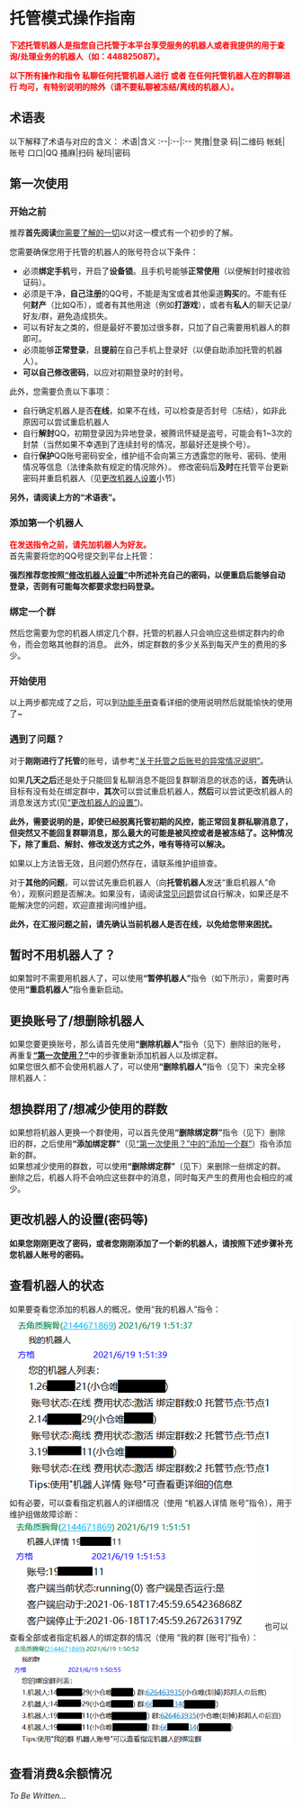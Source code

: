 # 托管模式操作指南

<p></p>
<a-alert type="warning" message="提示" show-icon>
    <template slot="description">
        目前处于试运营阶段，不计费但也不对可用性、稳定性和性能做出保证，且可能存在问题和漏洞(可能会对可用性和稳定性造成影响)，还请知悉。
    </template>
</a-alert>
<p></p>
<a-alert type="warning" message="提示" show-icon>
    <template slot="description">
        目前<b>除会战版外</b>的所有版本<b>(包括会战实用版)</b>皆已开启托管模式试运营，如果您需要一个开箱即用的会战机器人，请照<a
            href="/shop/guide.html">“赞助指南”</a>赞助并使用。这个机器人只有<b>最基本</b>的功能，若需使用完整功能，请按下方托管机器人。
    </template>
</a-alert>
<p></p>
<a-alert type="info" message="提示" show-icon>
    <template slot="description">
        发送<b>“托管菜单”</b>可以查看全部指令。
    </template>
</a-alert>
<p></p>
<a-alert type="warning" message="文档编写中" show-icon>
    <template slot="description">
        此部分的文档还在编写之中，如有任何疑问请咨询维护组。
    </template>
</a-alert>

<p></p>
<b>
    <font color="red">下述托管机器人是指您自己托管于本平台享受服务的机器人或者我提供的用于查询/处理业务的机器人（如：448825087）。</font>
</b>

<p></p>
<b>
    <font color="red">以下所有操作和指令 私聊任何托管机器人进行 或者 在任何托管机器人在的群聊进行 均可，有特别说明的除外（请不要私聊被冻结/离线的机器人）。</font>
</b>

## 术语表
以下解释了术语与对应的含义：
术语|含义
:--|:--|:--
凳撸|登录
码|二维码
帐蚝|账号
口口|QQ
搔麻|扫码
秘玛|密码
## 第一次使用
### 开始之前

推荐<b>首先阅读</b>[你需要了解的一切](/announcement/hosting)以对这一模式有一个初步的了解。

<p></p>

您需要确保您用于托管的机器人的账号符合以下条件：

- 必须<b>绑定手机</b>号，开启了<b>设备锁</b>。且手机号能够<b>正常使用</b>（以便解封时接收验证码）。
- 必须是干净，<b>自己注册</b>的QQ号，不能是淘宝或者其他渠道<b>购买</b>的。不能有任何<b>财产</b>（比如Q币），或者有其他用途（例如<b>打游戏</b>），或者有<b>私人</b>的聊天记录/好友/群，避免造成损失。
- 可以有好友之类的，但是最好不要加过很多群，只加了自己需要用机器人的群即可。
- 必须能够<b>正常登录</b>，且<b>提前</b>在自己手机上登录好（以便自助添加托管的机器人）。
- <b>可以自己修改密码</b>，以应对初期登录时的封号。

此外，您需要负责以下事项：

- 自行确定机器人是否<b>在线</b>，如果不在线，可以检查是否封号（冻结），如非此原因可以尝试重启机器人
- 自行<b>解封</b>QQ，初期登录因为异地登录，被腾讯怀疑是盗号，可能会有1~3次的封禁（当然如果不幸遇到了连续封号的情况，那最好还是换个号）。
- 自行<b>保护</b>QQ账号密码安全，维护组不会向第三方透露您的账号、密码、使用情况等信息（法律条款有规定的情况除外）。
修改密码后<b>及时</b>在托管平台更新密码并重启机器人（见[更改机器人设置](#%E6%9B%B4%E6%94%B9%E6%9C%BA%E5%99%A8%E4%BA%BA%E7%9A%84%E8%AE%BE%E7%BD%AE-%E5%AF%86%E7%A0%81%E7%AD%89)小节）

<b>另外，请阅读上方的“术语表”。</b>


### 添加第一个机器人
<b>
    <font color="red">在发送指令之前，请先加机器人为好友。</font>
</b><br>
首先需要将您的QQ号提交到平台上托管：
<template>
    <a-steps direction="vertical" :current="4">
        <a-step title="开始" status="process">
            <template slot="description">
                向<b>托管机器人</b>发送“添加机器人”并同意知情声明<br>
                <img src="../.vuepress/public/images/hosting/add-binding-bot-1.png" />
            </template>
        </a-step>
        <a-step title="输入信息" status="process">
            <template slot="description">
                输入您要托管为机器人的账号<br>
                <img src="../.vuepress/public/images/hosting/add-binding-bot-2.png" />
            </template>
        </a-step>
        <a-step title="登录" status="process">
            <template slot="description">
                按提示使用手机QQ扫码<b>
                    <font color="red">(不能从相册中扫码，需要使用另外一台设备对着屏幕扫码)</font>
                </b>，并确认登录，之后耐心等待几分钟确认绑定结果<br>
                <img src="../.vuepress/public/images/hosting/add-binding-bot-3.png" />
                <a-alert type="warning" message="遇到了问题？" show-icon>
                    <template slot="description">
                        <ul>1.由于部分账号登录比较慢或者登录时出现一些可以忽略的错误，导致无法检测到在线的状态。因此，可以用以下的方法来检查您的机器人是否就绪：<br>
                            <b>私聊向机器人发送“小仓唯在？”，获得回复即证明已经就绪。</b>
                        </ul>
                        <ul>2.如出现二维码获取失败（如下图），可以多试几次，如果反复失败，
                            可以等几个小时之后使用<b>“重启机器人”</b>命令尝试重新登录。如果每次都失败，可能是被拉入了黑名单，
                            此时可以先使用<b>“删除机器人”</b>删除旧的账号，然后更换个账号再尝试。<br>
                            <img src="../.vuepress/public/images/hosting/add-binding-bot-error-1.png" />
                        </ul>
                    </template>
                </a-alert>
            </template>
        </a-step>
        <a-step title="完成" status="process">
            <template slot="description">
                如出现下图的提示，则说明已经添加成功，可以进行下一步了<br>
                <img src="../.vuepress/public/images/hosting/add-binding-bot-4.png" />
                <a-alert type="warning" message="遇到了问题？" show-icon>
                    <template slot="description">
                        如果等待了超过10分钟都没有出现提示（无论失败还是成功），则可能是提示消息因故未能发出，请重新进行添加/重启流程。
                    </template>
                </a-alert>
            </template>
        </a-step>
    </a-steps>
</template>

<b>强烈推荐您按照<a
        href="#%E6%9B%B4%E6%94%B9%E6%9C%BA%E5%99%A8%E4%BA%BA%E7%9A%84%E8%AE%BE%E7%BD%AE-%E5%AF%86%E7%A0%81%E7%AD%89">“修改机器人设置”</a>中所述补充自己的密码，以便重启后能够自动登录，否则有可能每次都要求您扫码登录。</b>

<a-alert type="info" message="提示" description="目前每个人最多能绑定2个机器人。" show-icon />

### 绑定一个群
然后您需要为您的机器人绑定几个群，托管的机器人只会响应这些绑定群内的命令，而会忽略其他群的消息。
此外，绑定群数的多少关系到每天产生的费用的多少。
<template>
    <a-steps direction="vertical" :current="4">
        <a-step title="输入信息" status="process">
            <template slot="description">
                向<b>托管机器人</b>发送“添加绑定群”并输入您想添加的群号，完成之后输入“结束”（如果您有多个机器人，在此之前会有机器人选择流程）：<br>
                <img src="../.vuepress/public/images/hosting/add-binding-group-1.png" />
            </template>
        </a-step>
        <a-step title="完成" status="process">
            <template slot="description">
                如出现下图的提示，则说明已经成功添加了绑定群，可以愉快的进行玩耍了~<br>
                <img src="../.vuepress/public/images/hosting/add-binding-group-2.png" />
                <a-alert type="warning" message="遇到了问题？" show-icon>
                    <template slot="description">
                        如果等待了超过1分钟都没有出现提示（无论失败还是成功），则可能是提示消息因故未能发出，请重新进行添加流程。
                    </template>
                </a-alert>
                <p></p>
                <a-alert type="info" message="提示" show-icon>
                    <template slot="description">
                        1.目前每个机器人最多能绑定5个群。<br>
                        2.需要注意的是，目前机器人<b>仅</b>会自动同意<b>好友</b>，<b>不会</b>自动同意加群请求，这部分由您<b>全权负责</b>。
                    </template>
                </a-alert>
            </template>
        </a-step>
    </a-steps>
</template>



### 开始使用
以上两步都完成了之后，可以到[功能手册](/guide/introduction)查看详细的使用说明然后就能愉快的使用了~

### 遇到了问题？

对于<b>刚刚进行了托管</b>的账号，请参考<a
    href="/announcement/hosting.html#%E5%85%B3%E4%BA%8E%E8%B4%A6%E5%8F%B7%E7%9A%84%E9%97%AE%E9%A2%98">“关于托管之后账号的异常情况说明”</a>。

如果<b>几天之后</b>还是处于只能回复私聊消息不能回复群聊消息的状态的话，<b>首先</b>确认目标有没有处在绑定群中，<b>其次</b>可以尝试重启机器人，<b>然后</b>可以尝试更改机器人的消息发送方式(见<a
    href="#%E6%9B%B4%E6%94%B9%E6%9C%BA%E5%99%A8%E4%BA%BA%E7%9A%84%E8%AE%BE%E7%BD%AE-%E5%AF%86%E7%A0%81%E7%AD%89">“更改机器人的设置”</a>)。

<b>此外，需要说明的是，即使已经脱离托管初期的风控，能正常回复群私聊消息了，但突然又不能回复群聊消息，那么最大的可能是被风控或者是被冻结了。这种情况下，除了重启、解封、修改发送方式之外，唯有等待可以解决。</b>

如果以上方法皆无效，且问题仍然存在，请联系维护组排查。

对于<b>其他的问题</b>，可以尝试先重启机器人（向<b>托管机器人</b>发送“重启机器人”命令），观察问题是否解决。如果没有，请阅读[常见问题](./qa.md)尝试自行解决，如果还是不能解决您的问题，欢迎直接询问维护组。

<b>此外，在汇报问题之前，请先确认当前机器人是否在线，以免给您带来困扰。</b>

## 暂时不用机器人了？
如果暂时不需要用机器人了，可以使用<b>“暂停机器人”</b>指令（如下所示），需要时再使用<b>“重启机器人”</b>指令重新启动。
<template>
    <a-steps direction="vertical" :current="4">
        <a-step title="确认信息" status="process">
            <template slot="description">
                向<b>托管机器人</b>发送“暂停机器人”并同意知情声明（如果您有多个机器人，在此之前会有机器人选择流程）：<br>
                <img src="../.vuepress/public/images/hosting/pause-binding-bot-1.png" />
            </template>
        </a-step>
        <a-step title="完成" status="process">
            <template slot="description">
                如出现下图的提示，则说明已经成功暂停了托管的机器人。<br>
                <img src="../.vuepress/public/images/hosting/pause-binding-bot-2.png" />
                <a-alert type="warning" message="遇到了问题？" show-icon>
                    <template slot="description">
                        如果等待了超过1分钟都没有出现提示（无论失败还是成功），则可能是提示消息因故未能发出，请重新进行流程。
                    </template>
                </a-alert>
            </template>
        </a-step>
    </a-steps>
</template>

## 更换账号了/想删除机器人
如果您要更换账号，那么请首先使用<b>“删除机器人”</b>指令（见下）删除旧的账号，再重复<b><a
        href="#%E6%B7%BB%E5%8A%A0%E7%AC%AC%E4%B8%80%E4%B8%AA%E6%9C%BA%E5%99%A8%E4%BA%BA">“第一次使用？”</a></b>中的步骤重新添加机器人以及绑定群。   
如果您很久都不会使用机器人了，可以使用<b>“删除机器人”</b>指令（见下）来完全移除机器人：
<template>
    <a-steps direction="vertical" :current="4">
        <a-step title="确认信息" status="process">
            <template slot="description">
                向<b>托管机器人</b>发送“删除机器人”并同意知情声明（如果您有多个机器人，在此之前会有机器人选择流程）：<br>
                <img src="../.vuepress/public/images/hosting/delete-binding-bot-1.png" />
            </template>
        </a-step>
        <a-step title="完成" status="process">
            <template slot="description">
                如出现下图的提示，则说明已经成功删除了托管的机器人。<br>
                <img src="../.vuepress/public/images/hosting/delete-binding-bot-2.png" />
                <a-alert type="warning" message="遇到了问题？" show-icon>
                    <template slot="description">
                        如果等待了超过1分钟都没有出现提示（无论失败还是成功），则可能是提示消息因故未能发出，请重新进行流程。
                    </template>
                </a-alert>
            </template>
        </a-step>
    </a-steps>
</template>

## 想换群用了/想减少使用的群数
如果想将机器人更换一个群使用，可以首先使用<b>“删除绑定群”</b>指令（见下）删除旧的群，之后使用<b>“添加绑定群”</b>（见<a
    href="#%E7%BB%91%E5%AE%9A%E4%B8%80%E4%B8%AA%E7%BE%A4">“第一次使用？”中的“添加一个群”</a>）指令添加新的群。  
如果想减少使用的群数，可以使用<b>“删除绑定群”</b>（见下）来删除一些绑定的群。删除之后，机器人将不会响应这些群中的消息，同时每天产生的费用也会相应的减少。
<template>
    <a-steps direction="vertical" :current="4">
        <a-step title="输入信息" status="process">
            <template slot="description">
                向<b>托管机器人</b>发送“删除绑定群”并选择需要删除的群（如果您有多个机器人，在此之前会有机器人选择流程）：<br>
                <img src="../.vuepress/public/images/hosting/delete-binding-group-1.png" />
            </template>
        </a-step>
        <a-step title="同意知情声明及完成" status="process">
            <template slot="description">
                同意知情声明，如出现下图的提示，则说明已经成功删除了绑定群。<br>
                <img src="../.vuepress/public/images/hosting/delete-binding-group-2.png" />
                <a-alert type="warning" message="遇到了问题？" show-icon>
                    <template slot="description">
                        如果等待了超过1分钟都没有出现提示（无论失败还是成功），则可能是提示消息因故未能发出，请重新进行流程。
                    </template>
                </a-alert>
            </template>
        </a-step>
    </a-steps>
</template>

## 更改机器人的设置(密码等)
<a-alert type="warning" message="提示" description="为保护您的账号安全，此部分操作只能 私聊任何托管机器人进行（请不要私聊被冻结/离线的机器人）。" show-icon />
<b>如果您刚刚更改了密码，或者您刚刚添加了一个新的机器人，请按照下述步骤补充您机器人账号的密码。</b>
<template>
    <a-steps direction="vertical" :current="4">
        <a-step title="选择设置项" status="process">
            <template slot="description">
                向<b>托管机器人</b>发送“修改机器人设置”并选择需要修改的设置项，此处以“修改/配置机器人密码”为例（如果您机器人经常无法发出消息，可以尝试修改消息发送方式，可能会有缓解）。（如果您有多个机器人，在此之前会有机器人选择流程）<br>
                <img src="../.vuepress/public/images/hosting/change-binding-bot-setting-1.png" />
            </template>
        </a-step>
        <a-step title="修改设置" status="process">
            <template slot="description">
                输入您托管的机器人的账号的密码（请确认密码正确，否则无法登录）。<br>
                <img src="../.vuepress/public/images/hosting/change-binding-bot-setting-2.png" />
            </template>
        </a-step>
        <a-step title="完成" status="process">
            <template slot="description">
                如出现下图的提示，则说明已经成功修改了机器人的设置。<br>
                <img src="../.vuepress/public/images/hosting/change-binding-bot-setting-3.png" />
                <a-alert type="warning" message="遇到了问题？" show-icon>
                    <template slot="description">
                        如果等待了超过1分钟都没有出现提示（无论失败还是成功），则可能是提示消息因故未能发出，请重新进行流程。
                    </template>
                </a-alert>
            </template>
        </a-step>
    </a-steps>
</template>


## 查看机器人的状态
如果要查看您添加的机器人的概况，使用“我的机器人”指令：   
<img src="../.vuepress/public/images/hosting/my-binding-bot-1.png" />  
如有必要，可以查看指定机器人的详细情况（使用 “机器人详情 账号”指令），用于维护组做故障诊断：   
<img src="../.vuepress/public/images/hosting/my-binding-bot-details-1.png" />
<a-divider />
也可以查看全部或者指定机器人的绑定群的情况（使用 “我的群 [账号]”指令）：  
<img src="../.vuepress/public/images/hosting/my-binding-group-1.png" />

## 查看消费&余额情况
<i>To Be Written...</i>